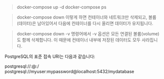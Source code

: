 > docker-compose up -d
> docker-compose ps

> docker-compose down
    이렇게 하면 컨테이너와 네트워크만 삭제되고, 볼륨(데이터)은 남아있어서 다음에 컨테이너를 다시 올리면 데이터가 유지됩니다.

> docker-compose down -v
    명령어에서 -v 옵션은 모든 연결된 볼륨(volume)도 함께 삭제합니다. 이 때문에 컨테이너 내부에 저장된 데이터도 모두 사라집니다.

PostgreSQL의 표준 접속 URI는 다음과 같습니다:

postgresql://<user>:<password>@<host>:<port>/<database>
postgresql://myuser:mypassword@localhost:5432/mydatabase